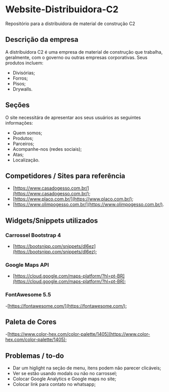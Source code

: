 # Website-Distribuidora-C2
Repositório para a distribuidora de material de construção C2

## Descrição da empresa

A distribuidora C2 é uma empresa de material de construção que trabalha, geralmente, com o governo ou outras empresas corporativas. Seus produtos incluem:

- Divisórias;
- Forros;
- Pisos;
- Drywalls.

## Seções

O site necessitára de apresentar aos seus usuários as seguintes informações:

- Quem somos;
- Produtos;
- Parceiros;
- Acompanhe-nos (redes sociais);
- Atas;
- Localização.

## Competidores / Sites para referência

- [https://www.casadogesso.com.br/](https://www.casadogesso.com.br/);
- [https://www.placo.com.br/](https://www.placo.com.br/);
- [https://www.olimpogesso.com.br/](https://www.olimpogesso.com.br/).

## Widgets/Snippets utilizados

### Carrossel Bootstrap 4
- [https://bootsnipp.com/snippets/dl6ez](https://bootsnipp.com/snippets/dl6ez);

### Google Maps API
- [https://cloud.google.com/maps-platform/?hl=pt-BR](https://cloud.google.com/maps-platform/?hl=pt-BR);

### FontAwesome 5.5
-[https://fontawesome.com/](https://fontawesome.com/);

## Paleta de Cores

-[https://www.color-hex.com/color-palette/1405](https://www.color-hex.com/color-palette/1405);

## Problemas / to-do

- Dar um higlight na seção de menu, itens podem não parecer clicáveis; 
- Ver se estão usando modals ou não no carrossel;
- Colocar Google Analytics e Google maps no site;
- Colocar link para contato no whatsapp;